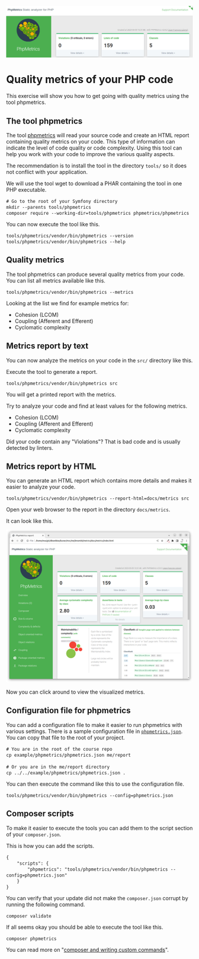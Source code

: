 <!--
---
author: mos
revision:
    "2023-05-09": "(B, mos) Reviewed."
    "2022-03-27": "(A, mos) First release."
---

-->
![phpmetrics logo](.img/phpmetrics_logo.png)

Quality metrics of your PHP code
==========================

This exercise will show you how to get going with quality metrics using the tool phpmetrics.


<!--
TODO

* Include phpunit into the results.
* Identify composer.json for the project.

-->

The tool phpmetrics
--------------------------

The tool [phpmetrics](https://phpmetrics.github.io/website/) will read your source code and create an HTML report containing quality metrics on your code. This type of information can indicate the level of code quality or code complexity. Using this tool can help you work with your code to improve the various quality aspects.

The recommendation is to install the tool in the directory `tools/` so it does not conflict with your application.

We will use the tool wget to download a PHAR containing the tool in one PHP executable.

```
# Go to the root of your Symfony directory
mkdir --parents tools/phpmetrics
composer require --working-dir=tools/phpmetrics phpmetrics/phpmetrics
```

You can now execute the tool like this.

```
tools/phpmetrics/vendor/bin/phpmetrics --version
tools/phpmetrics/vendor/bin/phpmetrics --help
```



Quality metrics
--------------------------

The tool phpmetrics can produce several quality metrics from your code. You can list all metrics available like this.

```
tools/phpmetrics/vendor/bin/phpmetrics --metrics
```

Looking at the list we find for example metrics for:

* Cohesion (LCOM)
* Coupling (Afferent and Efferent)
* Cyclomatic complexity



Metrics report by text
--------------------------

You can now analyze the metrics on your code in the `src/` directory like this.

Execute the tool to generate a report.

```
tools/phpmetrics/vendor/bin/phpmetrics src
```

You will get a printed report with the metrics.

Try to analyze your code and find at least values for the following metrics.

* Cohesion (LCOM)
* Coupling (Afferent and Efferent)
* Cyclomatic complexity

Did your code contain any "Violations"? That is bad code and is usually detected by linters.



Metrics report by HTML
--------------------------

You can generate an HTML report which contains more details and makes it easier to analyze your code.

```
tools/phpmetrics/vendor/bin/phpmetrics --report-html=docs/metrics src
```

Open your web browser to the report in the directory `docs/metrics`.

It can look like this.

![phpmetrics web](.img/phpmetrics.png)

Now you can click around to view the visualized metrics.



Configuration file for phpmetrics
--------------------------

You can add a configuration file to make it easier to run phpmetrics with various settings. There is a sample configuration file in [`phpmetrics.json`](phpmetrics.json). You can copy that file to the root of your project.

```
# You are in the root of the course repo
cp example/phpmetrics/phpmetrics.json me/report

# Or you are in the me/report directory
cp ../../example/phpmetrics/phpmetrics.json .
```

You can then execute the command like this to use the configuration file.

```
tools/phpmetrics/vendor/bin/phpmetrics --config=phpmetrics.json
```



Composer scripts
--------------------------

To make it easier to execute the tools you can add them to the script section of your `composer.json`.

This is how you can add the scripts.

```
{
    "scripts": {
        "phpmetrics": "tools/phpmetrics/vendor/bin/phpmetrics --config=phpmetrics.json"
    }
}
```

You can verify that your update did not make the `composer.json` corrupt by running the following command.

```
composer validate
```

If all seems okay you should be able to execute the tool like this.

```
composer phpmetrics
```

You can read more on "[composer and writing custom commands](https://getcomposer.org/doc/articles/scripts.md#writing-custom-commands)".

